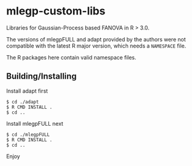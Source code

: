 mlegp-custom-libs
====

Libraries for Gaussian-Process based FANOVA in R > 3.0.

The versions of mlegpFULL and adapt provided by the authors were not
compatible with the latest R major version, which needs a `NAMESPACE` file.

The R packages here contain valid namespace files.

Building/Installing
----

Install adapt first

    $ cd ./adapt
    $ R CMD INSTALL .
    $ cd ..

Install mlegpFULL next

    $ cd ./mlegpFULL
    $ R CMD INSTALL .
    $ cd ..


Enjoy
